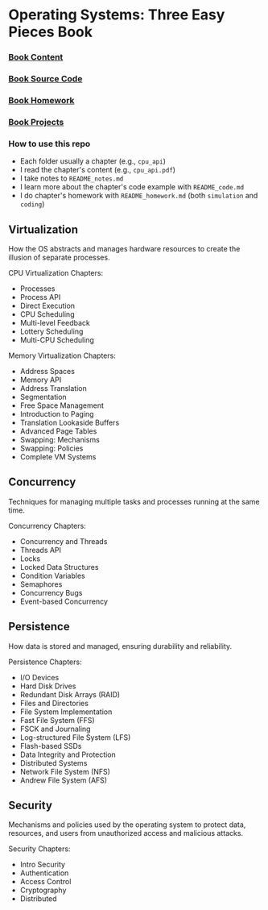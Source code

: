 # Operating Systems: Three Easy Pieces Book

### [Book Content](https://pages.cs.wisc.edu/~remzi/OSTEP/)

### [Book Source Code](https://github.com/remzi-arpacidusseau/ostep-code)

### [Book Homework](https://github.com/remzi-arpacidusseau/ostep-homework/)

### [Book Projects](https://github.com/remzi-arpacidusseau/ostep-projects)

### How to use this repo

- Each folder usually a chapter (e.g., `cpu_api`)
- I read the chapter's content (e.g., `cpu_api.pdf`)
- I take notes to `README_notes.md`
- I learn more about the chapter's code example with `README_code.md`
- I do chapter's homework with `README_homework.md` (both `simulation` and `coding`)

## Virtualization

How the OS abstracts and manages hardware resources to create the illusion of separate processes.

CPU Virtualization Chapters:

- Processes
- Process API
- Direct Execution
- CPU Scheduling
- Multi-level Feedback
- Lottery Scheduling
- Multi-CPU Scheduling

Memory Virtualization Chapters:

- Address Spaces
- Memory API
- Address Translation
- Segmentation
- Free Space Management
- Introduction to Paging
- Translation Lookaside Buffers
- Advanced Page Tables
- Swapping: Mechanisms
- Swapping: Policies
- Complete VM Systems

## Concurrency

Techniques for managing multiple tasks and processes running at the same time.

Concurrency Chapters:

- Concurrency and Threads
- Threads API
- Locks
- Locked Data Structures
- Condition Variables
- Semaphores
- Concurrency Bugs
- Event-based Concurrency

## Persistence

How data is stored and managed, ensuring durability and reliability.

Persistence Chapters:

- I/O Devices
- Hard Disk Drives
- Redundant Disk Arrays (RAID)
- Files and Directories
- File System Implementation
- Fast File System (FFS)
- FSCK and Journaling
- Log-structured File System (LFS)
- Flash-based SSDs
- Data Integrity and Protection
- Distributed Systems
- Network File System (NFS)
- Andrew File System (AFS)

## Security

Mechanisms and policies used by the operating system to protect data, resources, and users from unauthorized access and malicious attacks.

Security Chapters:

- Intro Security
- Authentication
- Access Control
- Cryptography
- Distributed
